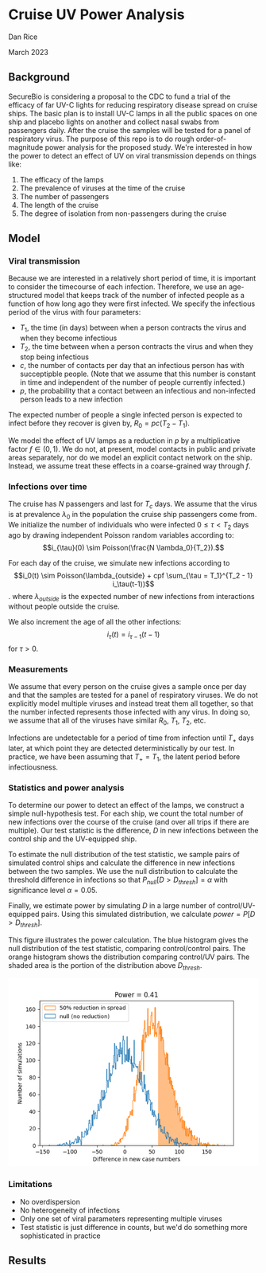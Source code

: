 # Cruise UV Power Analysis
Dan Rice

March 2023

## Background

SecureBio is considering a proposal to the CDC to fund a trial of the efficacy of far UV-C lights for reducing respiratory disease spread on cruise ships.
The basic plan is to install UV-C lamps in all the public spaces on one ship and placebo lights on another and collect nasal swabs from passengers daily.
After the cruise the samples will be tested for a panel of respiratory virus.
The purpose of this repo is to do rough order-of-magnitude power analysis for the proposed study.
We're interested in how the power to detect an effect of UV on viral transmission depends on things like:
1. The efficacy of the lamps
1. The prevalence of viruses at the time of the cruise
2. The number of passengers
3. The length of the cruise
4. The degree of isolation from non-passengers during the cruise

## Model

### Viral transmission

Because we are interested in a relatively short period of time, it is important to consider the timecourse of each infection.
Therefore, we use an age-structured model that keeps track of the number of infected people as a function of how long ago they were first infected.
We specify the infectious period of the virus with four parameters:

- $T_1$, the time (in days) between when a person contracts the virus and when they become infectious
- $T_2$, the time between when a person contracts the virus and when they stop being infectious
- $c$, the number of contacts per day that an infectious person has with succeptipble people. (Note that we assume that this number is constant in time and independent of the number of people currently infected.)
- $p$, the probability that a contact between an infectious and non-infected person leads to a new infection

The expected number of people a single infected person is expected to infect before they recover is given by, $R_0 = pc(T_2 - T_1)$.

We model the effect of UV lamps as a reduction in $p$ by a multiplicative factor $f \in (0, 1)$.
We do not, at present, model contacts in public and private areas separately, nor do we model an explicit contact network on the ship.
Instead, we assume treat these effects in a coarse-grained way through $f$.

### Infections over time

The cruise has $N$ passengers and last for $T_c$ days.
We assume that the virus is at prevalence $\lambda_0$ in the population the cruise ship passengers come from.
We initialize the number of individuals who were infected $0 \leq \tau < T_2$ days ago by drawing independent Poisson random variables according to:
$$i_{\tau}(0) \sim Poisson(\frac{N \lambda_0}{T_2}).$$

For each day of the cruise, we simulate new infections according to
$$i_0(t) \sim Poisson(\lambda_{outside} + cpf \sum_{\tau = T_1}^{T_2 - 1} i_\tau(t-1))$$.
where $\lambda_{outside}$ is the expected number of new infections from interactions without people outside the cruise.

We also increment the age of all the other infections:
$$i_{\tau}(t) = i_{\tau - 1}(t - 1)$$
for $\tau > 0$.

### Measurements

We assume that every person on the cruise gives a sample once per day and that the samples are tested for a panel of respiratory viruses.
We do not explicitly model multiple viruses and instead treat them all together, so that the number infected represents those infected with any virus.
In doing so, we assume that all of the viruses have similar $R_0$, $T_1$, $T_2$, etc.

Infections are undetectable for a period of time from infection until $T_{+}$ days later, at which point they are detected deterministically by our test.
In practice, we have been assuming that $T_{+} = T_1$, the latent period before infectiousness.

### Statistics and power analysis

To determine our power to detect an effect of the lamps, we construct a simple null-hypothesis test.
For each ship, we count the total number of new infections over the course of the cruise (and over all trips if there are multiple).
Our test statistic is the difference, $D$ in new infections between the control ship and the UV-equipped ship.

To estimate the null distribution of the test statistic, we sample pairs of simulated control ships and calculate the difference in new infections between the two samples.
We use the null distribution to calculate the threshold difference in infections so that $P_{null}[D > D_{thresh}] = \alpha$ with significance level $\alpha = 0.05$.

Finally, we estimate power by simulating $D$ in a large number of control/UV-equipped pairs.
Using this simulated distribution, we calculate $power = P[D > D_{thresh}]$.

This figure illustrates the power calculation.
The blue histogram gives the null distribution of the test statistic, comparing control/control pairs.
The orange histogram shows the distribution comparing control/UV pairs.
The shaded area is the portion of the distribution above $D_{thresh}$.

![Power example](fig/power_example.png)

### Limitations

- No overdispersion
- No heterogeneity of infections
- Only one set of viral parameters representing multiple viruses
- Test statistic is just difference in counts, but we'd do something more sophisticated in practice

## Results
